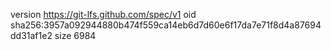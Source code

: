 version https://git-lfs.github.com/spec/v1
oid sha256:3957a092944880b474f559ca14eb6d7d60e6f17da7e71f8d4a87694dd31af1e2
size 6984
